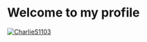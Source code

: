 
# Welcome to my profile
[![CharlieS1103](https://github-profile-trophy.vercel.app/?username=CharlieS1103&theme=nord)](https://github.com/ryo-ma/github-profile-trophy)
